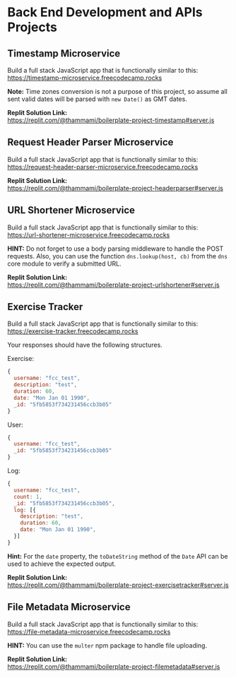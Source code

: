 # Back End Development and APIs Projects

## Timestamp Microservice

Build a full stack JavaScript app that is functionally similar to this: <br /><https://timestamp-microservice.freecodecamp.rocks>

**Note:** Time zones conversion is not a purpose of this project, so assume all sent valid dates will be parsed with `new Date()` as GMT dates.

**Replit Solution Link:** <br /><https://replit.com/@thammami/boilerplate-project-timestamp#server.js>

## Request Header Parser Microservice

Build a full stack JavaScript app that is functionally similar to this: <br /><https://request-header-parser-microservice.freecodecamp.rocks>

**Replit Solution Link:** <br /><https://replit.com/@thammami/boilerplate-project-headerparser#server.js>

## URL Shortener Microservice

Build a full stack JavaScript app that is functionally similar to this: <br /><https://url-shortener-microservice.freecodecamp.rocks>

**HINT:** Do not forget to use a body parsing middleware to handle the POST requests. Also, you can use the function `dns.lookup(host, cb)` from the `dns` core module to verify a submitted URL.

**Replit Solution Link:** <br /><https://replit.com/@thammami/boilerplate-project-urlshortener#server.js>

## Exercise Tracker

Build a full stack JavaScript app that is functionally similar to this: <br /><https://exercise-tracker.freecodecamp.rocks>

Your responses should have the following structures.

Exercise:

```js
{
  username: "fcc_test",
  description: "test",
  duration: 60,
  date: "Mon Jan 01 1990",
  _id: "5fb5853f734231456ccb3b05"
}
```

User:

```js
{
  username: "fcc_test",
  _id: "5fb5853f734231456ccb3b05"
}
```

Log:

```js
{
  username: "fcc_test",
  count: 1,
  _id: "5fb5853f734231456ccb3b05",
  log: [{
    description: "test",
    duration: 60,
    date: "Mon Jan 01 1990",
  }]
}
```

**Hint:** For the `date` property, the `toDateString` method of the `Date` API can be used to achieve the expected output.

**Replit Solution Link:** <br /><https://replit.com/@thammami/boilerplate-project-exercisetracker#server.js>

## File Metadata Microservice

Build a full stack JavaScript app that is functionally similar to this: <br /><https://file-metadata-microservice.freecodecamp.rocks>

**HINT:** You can use the `multer` npm package to handle file uploading.

**Replit Solution Link:** <br /><https://replit.com/@thammami/boilerplate-project-filemetadata#server.js>
